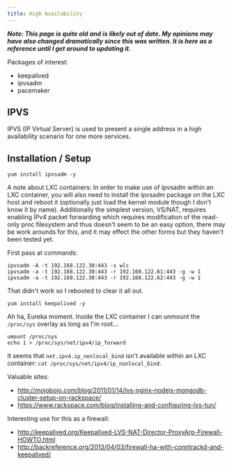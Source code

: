 ```yaml
---
title: High Availability
---
```


***Note: This page is quite old and is likely out of date. My opinions may have
also changed dramatically since this was written. It is here as a reference
until I get around to updating it.***

Packages of interest:

* keepalived
* ipvsadm
* pacemaker

## IPVS

IPVS (IP Virtual Server) is used to present a single address in a high
availability scenario for one more services.

## Installation / Setup

```
yum install ipvsadm -y
```

A note about LXC containers: In order to make use of ipvsadm within an LXC
container, you will also need to install the ipvsadm package on the LXC host
and reboot it (optionally just load the kernel module though I don't know it by
name). Additionally the simplest version, VS/NAT, requires enabling IPv4 packet
forwarding which requires modification of the read-only proc filesystem and
thus doesn't seem to be an easy option, there may be work arounds for this, and
it may effect the other forms but they haven't been tested yet.

First pass at commands:

```
ipvsadm -A -t 192.168.122.30:443 -s wlc
ipvsadm -a -t 192.168.122.30:443 -r 192.168.122.61:443 -g -w 1
ipvsadm -a -t 192.168.122.30:443 -r 192.168.122.62:443 -g -w 1
```

That didn't work so I rebooted to clear it all out.

```
yum install keepalived -y
```

Ah ha, Eureka moment. Inside the LXC container I can unmount the `/proc/sys`
overlay as long as I'm root...

```
umount /proc/sys
echo 1 > /proc/sys/net/ipv4/ip_forward
```

It seems that `net.ipv4.ip_nonlocal_bind` isn't available within an LXC
container: `cat /proc/sys/net/ipv4/ip_nonlocal_bind`.

Valuable sites:

* http://mojobojo.com/blog/2011/01/14/lvs-nginx-nodejs-mongodb-cluster-setup-on-rackspace/
* https://www.rackspace.com/blog/installing-and-configuring-lvs-tun/

Interesting use for this as a firewall:

* http://keepalived.org/Keepalived-LVS-NAT-Director-ProxyArp-Firewall-HOWTO.html
* http://backreference.org/2013/04/03/firewall-ha-with-conntrackd-and-keepalived/
